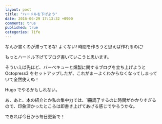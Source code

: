 ```yaml
---
layout: post
title: "ハードルを下げよう"
date: 2016-06-29 17:13:32 +0900
comments: true
published: true
categories: life
---
```


なんか書くのが滞ってるな! よくない! 時間を作ろうと思えば作れるのに!

もっとハードル下げてブログ書いていこうと思います。

そういえば先ほど、バーベキューと燻製に関するブログを立ち上げようと Octopress3 をセットアップしたが、これがまーよくわからなくなってしまっていて全然使えぬ！

Hugo でやるかもしれない。

あ、あと、本の紹介とか私の集中力では、1冊読了するのに時間がかかりすぎるので、印象深かったところは即書き上げてあげる感じでやろうかな。

できれば今日から毎日更新で！
